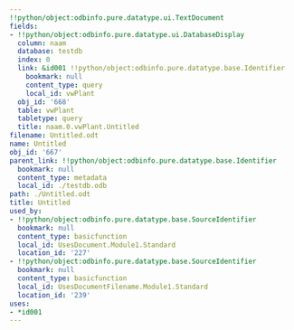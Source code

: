 ```yaml
---
!!python/object:odbinfo.pure.datatype.ui.TextDocument
fields:
- !!python/object:odbinfo.pure.datatype.ui.DatabaseDisplay
  column: naam
  database: testdb
  index: 0
  link: &id001 !!python/object:odbinfo.pure.datatype.base.Identifier
    bookmark: null
    content_type: query
    local_id: vwPlant
  obj_id: '668'
  table: vwPlant
  tabletype: query
  title: naam.0.vwPlant.Untitled
filename: Untitled.odt
name: Untitled
obj_id: '667'
parent_link: !!python/object:odbinfo.pure.datatype.base.Identifier
  bookmark: null
  content_type: metadata
  local_id: ./testdb.odb
path: ./Untitled.odt
title: Untitled
used_by:
- !!python/object:odbinfo.pure.datatype.base.SourceIdentifier
  bookmark: null
  content_type: basicfunction
  local_id: UsesDocument.Module1.Standard
  location_id: '227'
- !!python/object:odbinfo.pure.datatype.base.SourceIdentifier
  bookmark: null
  content_type: basicfunction
  local_id: UsesDocumentFilename.Module1.Standard
  location_id: '239'
uses:
- *id001
---
```

